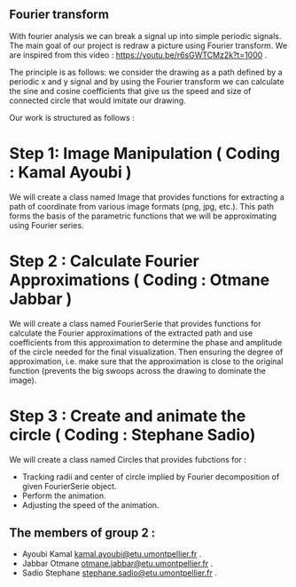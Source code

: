 
## Fourier transform 

With fourier analysis we can break a signal up into simple periodic signals. The main goal of our project is redraw a picture using Fourier transform. We are inspired from this video : https://youtu.be/r6sGWTCMz2k?t=1000 .

The principle is as follows: we consider the drawing as a path defined by a periodic x and y signal and by using the Fourier transform we can calculate the sine and cosine  coefficients that give us the speed and size of connected circle that would imitate our drawing.

Our work is structured as follows : 

# Step 1: Image Manipulation ( Coding : Kamal Ayoubi )

We will create a class named Image that provides functions for extracting a path of coordinate from various image formats (png, jpg, etc.). This path forms the basis of the parametric functions that we will be approximating using Fourier series.

# Step 2 : Calculate Fourier Approximations ( Coding :  Otmane  Jabbar )

We will create a class named FourierSerie that provides functions for calculate the Fourier approximations of the extracted path and use coefficients from this approximation to determine the phase and amplitude of the circle needed for the final visualization. Then ensuring the degree of approximation, i.e.  make sure that the approximation is close to the original function (prevents the big swoops across the drawing to dominate the image).


# Step 3 : Create and animate the circle ( Coding : Stephane  Sadio)

We will create a class named Circles that provides fubctions for : 

   - Tracking radii and center of circle implied by  Fourier decomposition of given FourierSerie object.
   - Perform the  animation.
   - Adjusting the speed of the animation. 

##   The members of group 2  : 

   - Ayoubi	Kamal	kamal.ayoubi@etu.umontpellier.fr .
   - Jabbar	Otmane	otmane.jabbar@etu.umontpellier.fr .
   - Sadio	Stephane  stephane.sadio@etu.umontpellier.fr .

